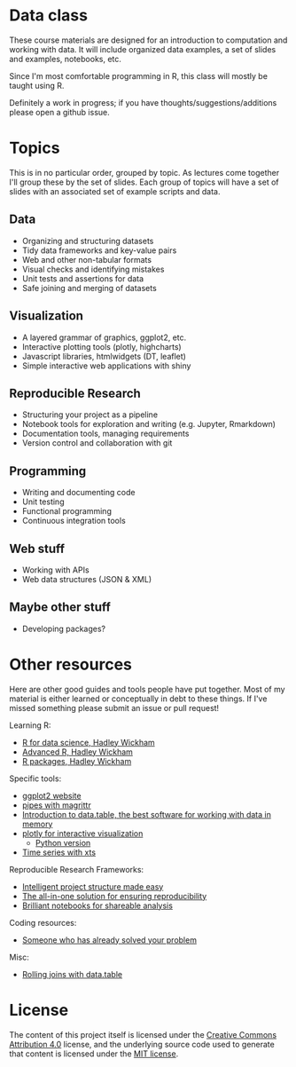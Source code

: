 # Data class

These course materials are designed for an introduction to computation and working with data. It will include organized data examples, a set of slides and examples, notebooks, etc.

Since I'm most comfortable programming in R, this class will mostly be taught using R.

Definitely a work in progress; if you have thoughts/suggestions/additions please open a github issue.

# Topics

This is in no particular order, grouped by topic. As lectures come together I'll group these by the set of slides. Each group of topics will have a set of slides with an associated set of example scripts and data.

## Data
- Organizing and structuring datasets
- Tidy data frameworks and key-value pairs
- Web and other non-tabular formats
- Visual checks and identifying mistakes
- Unit tests and assertions for data
- Safe joining and merging of datasets

## Visualization
- A layered grammar of graphics, ggplot2, etc.
- Interactive plotting tools (plotly, highcharts)
- Javascript libraries, htmlwidgets (DT, leaflet)
- Simple interactive web applications with shiny

## Reproducible Research
- Structuring your project as a pipeline
- Notebook tools for exploration and writing (e.g. Jupyter, Rmarkdown)
- Documentation tools, managing requirements
- Version control and collaboration with git

## Programming
- Writing and documenting code
- Unit testing
- Functional programming
- Continuous integration tools

## Web stuff
- Working with APIs
- Web data structures (JSON & XML)

## Maybe other stuff
- Developing packages?

# Other resources

Here are other good guides and tools people have put together. Most of my material is either learned or conceptually in debt to these things. If I've missed something please submit an issue or pull request!

Learning R:
- [R for data science, Hadley Wickham](https://r4ds.had.co.nz/)
- [Advanced R, Hadley Wickham](http://adv-r.had.co.nz/)
- [R packages, Hadley Wickham](https://r-pkgs.org/)

Specific tools:
- [ggplot2 website](https://ggplot2.tidyverse.org/)
- [pipes with magrittr](https://magrittr.tidyverse.org/)
- [Introduction to data.table, the best software for working with data in memory](http://datatable.r-forge.r-project.org/datatable-intro.pdf)
- [plotly for interactive visualization](https://plot.ly/r/getting-started/)
    - [Python version](https://plot.ly/python/getting-started/)
- [Time series with xts](https://joshuaulrich.github.io/xts/)

Reproducible Research Frameworks:
- [Intelligent project structure made easy](https://drivendata.github.io/cookiecutter-data-science/)
- [The all-in-one solution for ensuring reproducibility](https://rmarkdown.rstudio.com/)
- [Brilliant notebooks for shareable analysis](https://jupyter.org/)

Coding resources:
- [Someone who has already solved your problem](stackoverflow.com)

Misc:
- [Rolling joins with data.table](https://www.gormanalysis.com/blog/r-data-table-rolling-joins/)

# License

The content of this project itself is licensed under the [Creative Commons Attribution 4.0](https://creativecommons.org/licenses/by/4.0/) license, and the underlying source code used to generate that content is licensed under the [MIT license](LICENSE.md).
